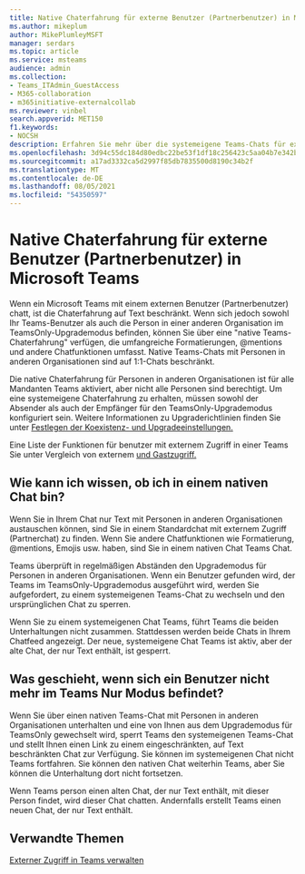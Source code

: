```yaml
---
title: Native Chaterfahrung für externe Benutzer (Partnerbenutzer) in Microsoft Teams
ms.author: mikeplum
author: MikePlumleyMSFT
manager: serdars
ms.topic: article
ms.service: msteams
audience: admin
ms.collection:
- Teams_ITAdmin_GuestAccess
- M365-collaboration
- m365initiative-externalcollab
ms.reviewer: vinbel
search.appverid: MET150
f1.keywords:
- NOCSH
description: Erfahren Sie mehr über die systemeigene Teams-Chats für externe Benutzer (Partnerbenutzer) in Microsoft Teams, in denen sich beide Benutzer im Upgrademodus "TeamsOnly" befinden.
ms.openlocfilehash: 3d94c55dc184d80edbc22be53f1df18c256423c5aa04b7e342b8964463db1aa7
ms.sourcegitcommit: a17ad3332ca5d2997f85db7835500d8190c34b2f
ms.translationtype: MT
ms.contentlocale: de-DE
ms.lasthandoff: 08/05/2021
ms.locfileid: "54350597"
---
```

# <a name="native-chat-experience-for-external-federated-users-in-microsoft-teams"></a>Native Chaterfahrung für externe Benutzer (Partnerbenutzer) in Microsoft Teams

Wenn ein Microsoft Teams mit einem externen Benutzer (Partnerbenutzer) chatt, ist die Chaterfahrung auf Text beschränkt. Wenn sich jedoch sowohl Ihr Teams-Benutzer als auch die Person in einer anderen Organisation im TeamsOnly-Upgrademodus befinden, können Sie über eine "native Teams-Chaterfahrung" verfügen, die umfangreiche Formatierungen, @mentions und andere Chatfunktionen umfasst. Native Teams-Chats mit Personen in anderen Organisationen sind auf 1:1-Chats beschränkt.

Die native Chaterfahrung für Personen in anderen Organisationen ist für alle Mandanten Teams aktiviert, aber nicht alle Personen sind berechtigt. Um eine systemeigene Chaterfahrung zu erhalten, müssen sowohl der Absender als auch der Empfänger für den TeamsOnly-Upgrademodus konfiguriert sein. Weitere Informationen zu Upgraderichtlinien finden Sie unter [Festlegen der Koexistenz- und Upgradeeinstellungen.](setting-your-coexistence-and-upgrade-settings.md)

Eine Liste der Funktionen für benutzer mit externem Zugriff in einer Teams Sie unter Vergleich von externem [und Gastzugriff.](communicate-with-users-from-other-organizations.md#compare-external-and-guest-access)

## <a name="how-do-i-know-if-im-in-a-native-chat"></a>Wie kann ich wissen, ob ich in einem nativen Chat bin?

Wenn Sie in Ihrem Chat nur Text mit Personen in anderen Organisationen austauschen können, sind Sie in einem Standardchat mit externem Zugriff (Partnerchat) zu finden. Wenn Sie andere Chatfunktionen wie Formatierung, @mentions, Emojis usw. haben, sind Sie in einem nativen Chat Teams Chat. 

Teams überprüft in regelmäßigen Abständen den Upgrademodus für Personen in anderen Organisationen. Wenn ein Benutzer gefunden wird, der Teams im TeamsOnly-Upgrademodus ausgeführt wird, werden Sie aufgefordert, zu einem systemeigenen Teams-Chat zu wechseln und den ursprünglichen Chat zu sperren.

Wenn Sie zu einem systemeigenen Chat Teams, führt Teams die beiden Unterhaltungen nicht zusammen. Stattdessen werden beide Chats in Ihrem Chatfeed angezeigt. Der neue, systemeigene Chat Teams ist aktiv, aber der alte Chat, der nur Text enthält, ist gesperrt.



## <a name="what-happens-if-a-user-isnt-in-teams-only-mode-anymore"></a>Was geschieht, wenn sich ein Benutzer nicht mehr im Teams Nur Modus befindet?

Wenn Sie über einen nativen Teams-Chat mit Personen in anderen Organisationen unterhalten und eine von Ihnen aus dem Upgrademodus für TeamsOnly gewechselt wird, sperrt Teams den systemeigenen Teams-Chat und stellt Ihnen einen Link zu einem eingeschränkten, auf Text beschränkten Chat zur Verfügung. Sie können im systemeigenen Chat nicht Teams fortfahren. Sie können den nativen Chat weiterhin Teams, aber Sie können die Unterhaltung dort nicht fortsetzen.

Wenn Teams person einen alten Chat, der nur Text enthält, mit dieser Person findet, wird dieser Chat chatten. Andernfalls erstellt Teams einen neuen Chat, der nur Text enthält.


## <a name="related-topics"></a>Verwandte Themen

[Externer Zugriff in Teams verwalten](manage-external-access.md)
